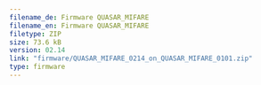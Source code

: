 ```yaml
---
filename_de: Firmware QUASAR_MIFARE
filename_en: Firmware QUASAR_MIFARE
filetype: ZIP
size: 73.6 kB
version: 02.14
link: "firmware/QUASAR_MIFARE_0214_on_QUASAR_MIFARE_0101.zip"
type: firmware
---
```

